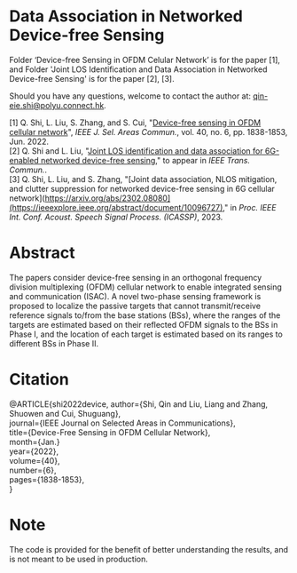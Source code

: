 # Data Association in Networked Device-free Sensing
Folder ‘Device-free Sensing in OFDM Celular Network’ is for the paper [1], and Folder 'Joint LOS Identification and Data Association in Networked Device-free Sensing' is for the paper [2], [3].

Should you have any questions, welcome to contact the author at: qin-eie.shi@polyu.connect.hk.

[1] Q. Shi, L. Liu, S. Zhang, and S. Cui, "[Device-free sensing in OFDM cellular network](https://ieeexplore.ieee.org/abstract/document/9724258)", _IEEE J. Sel. Areas Commun._, vol. 40, no. 6, pp. 1838-1853, Jun. 2022.<br>
[2] Q. Shi and L. Liu, "[Joint LOS identification and data association for 6G-enabled networked device-free sensing](https://ieeexplore.ieee.org/abstract/document/10475382)," to appear in _IEEE Trans. Commun._.<br>
[3] Q. Shi, L. Liu, and S. Zhang, "[Joint data association, NLOS mitigation, and clutter suppression for networked device-free sensing in 6G cellular network](https://arxiv.org/abs/2302.08080](https://ieeexplore.ieee.org/abstract/document/10096727)," in _Proc. IEEE Int. Conf. Acoust. Speech Signal Process. (ICASSP)_, 2023.

# Abstract
The papers consider device-free sensing in an orthogonal frequency division multiplexing (OFDM) cellular network to enable integrated sensing and communication (ISAC). A novel two-phase sensing framework is proposed to localize the passive targets that cannot transmit/receive reference signals to/from the base stations (BSs), where the ranges of the targets are estimated based on their reflected OFDM signals to the BSs in Phase I, and the location of each target is estimated based on its ranges to different BSs in Phase II. 

# Citation 
@ARTICLE{shi2022device,
  author={Shi, Qin and Liu, Liang and Zhang, Shuowen and Cui, Shuguang},\
  journal={IEEE Journal on Selected Areas in Communications}, \
  title={Device-Free Sensing in OFDM Cellular Network}, \
  month={Jan.}\
  year={2022},\
  volume={40},\
  number={6},\
  pages={1838-1853},\
  }

  
# Note
The code is provided for the benefit of better understanding the results, and is not meant to be used in production.
